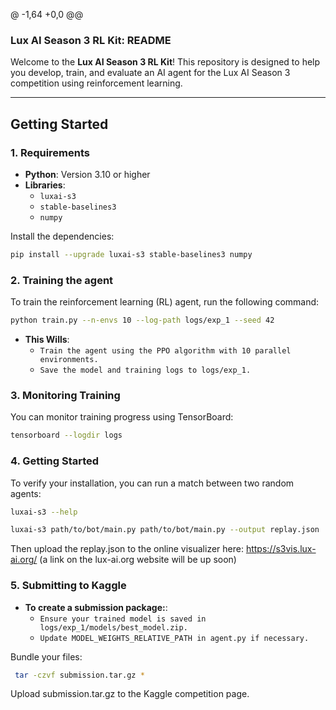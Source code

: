 @ -1,64 +0,0 @@
### **Lux AI Season 3 RL Kit: README**

Welcome to the **Lux AI Season 3 RL Kit**! This repository is designed to help you develop, train, and evaluate an AI agent for the Lux AI Season 3 competition using reinforcement learning.

---

## **Getting Started**

### **1. Requirements**
- **Python**: Version 3.10 or higher
- **Libraries**:
  - `luxai-s3`
  - `stable-baselines3`
  - `numpy`

Install the dependencies:
```bash
pip install --upgrade luxai-s3 stable-baselines3 numpy
```

### **2. Training the agent**

To train the reinforcement learning (RL) agent, run the following command:
```bash
python train.py --n-envs 10 --log-path logs/exp_1 --seed 42
```

- **This Wills**:
    - `Train the agent using the PPO algorithm with 10 parallel environments.`
    - `Save the model and training logs to logs/exp_1.`

### **3. Monitoring Training**
You can monitor training progress using TensorBoard:

```bash
tensorboard --logdir logs
```

### **4. Getting Started**
To verify your installation, you can run a match between two random agents:

```bash
luxai-s3 --help
```

```bash
luxai-s3 path/to/bot/main.py path/to/bot/main.py --output replay.json
```

Then upload the replay.json to the online visualizer here: https://s3vis.lux-ai.org/ (a link on the lux-ai.org website will be up soon) 

### **5. Submitting to Kaggle**

- **To create a submission package:**:
    - `Ensure your trained model is saved in logs/exp_1/models/best_model.zip.`
    - `Update MODEL_WEIGHTS_RELATIVE_PATH in agent.py if necessary.`
    
Bundle your files:
```bash
 tar -czvf submission.tar.gz *
```

Upload submission.tar.gz to the Kaggle competition page.

